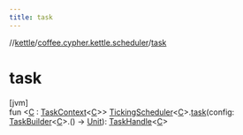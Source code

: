 ```yaml
---
title: task
---
```

//[kettle](../../index.html)/[coffee.cypher.kettle.scheduler](index.html)/[task](task.html)



# task



[jvm]\
fun &lt;[C](task.html) : [TaskContext](-task-context/index.html)&lt;[C](task.html)&gt;&gt; [TickingScheduler](-ticking-scheduler/index.html)&lt;[C](task.html)&gt;.[task](task.html)(config: [TaskBuilder](-task-builder/index.html)&lt;[C](task.html)&gt;.() -&gt; [Unit](https://kotlinlang.org/api/latest/jvm/stdlib/kotlin/-unit/index.html)): [TaskHandle](-task-handle/index.html)&lt;[C](task.html)&gt;




